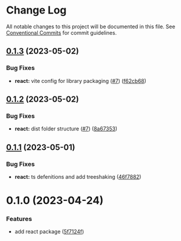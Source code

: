 # Change Log

All notable changes to this project will be documented in this file.
See [Conventional Commits](https://conventionalcommits.org) for commit guidelines.

## [0.1.3](https://github.com/mortezasabihi/iconsans/compare/@iconsans/react@0.1.2...@iconsans/react@0.1.3) (2023-05-02)

### Bug Fixes

- **react:** vite config for library packaging ([#7](https://github.com/mortezasabihi/iconsans/issues/7)) ([f62cb68](https://github.com/mortezasabihi/iconsans/commit/f62cb687c102b8c23edc446061802105e32e0632))

## [0.1.2](https://github.com/mortezasabihi/iconsans/compare/@iconsans/react@0.1.1...@iconsans/react@0.1.2) (2023-05-02)

### Bug Fixes

- **react:** dist folder structure ([#7](https://github.com/mortezasabihi/iconsans/issues/7)) ([8a67353](https://github.com/mortezasabihi/iconsans/commit/8a6735321d6ae9281d00f430029cf830241131c9))

## [0.1.1](https://github.com/mortezasabihi/iconsans/compare/@iconsans/react@0.1.0...@iconsans/react@0.1.1) (2023-05-01)

### Bug Fixes

- **react:** ts defenitions and add treeshaking ([46f7882](https://github.com/mortezasabihi/iconsans/commit/46f78825ace1a0f5e2fcabc370d02e4fc99ad358))

# 0.1.0 (2023-04-24)

### Features

- add react package ([5f7124f](https://github.com/mortezasabihi/iconsans/commit/5f7124f1b43922471279e7c33c9686fb422933f7))
